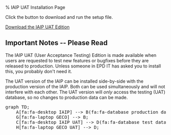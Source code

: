 % IAIP UAT Installation Page

Click the button to download and run the setup file.

[Download the
IAIP UAT Edition](IaipHorizon.application)


## Important Notes -- Please Read

The IAIP UAT (User Acceptance Testing) Edition is made available when users are requested to test new features or bugfixes before they are released to production. Unless someone in EPD IT has asked you to install this, you probably don't need it.

The UAT version of the IAIP can be installed side-by-side with the production version of the IAIP. Both can be used simultaneously and will not interfere with each other. The UAT version will *only* access the testing (UAT) database, so no changes to production data can be made.

<pre class="mermaid">
graph TD;
    A[fa:fa-desktop IAIP] --> B(fa:fa-database production database);
    G[fa:fa-laptop GECO] --> B;
    C[fa:fa-desktop IAIP UAT] --> D(fa:fa-database test database);
    H[fa:fa-laptop GECO UAT] --> D;
</pre>

<script src="https://use.fontawesome.com/73014ea0c4.js"></script>
<script src="https://unpkg.com/mermaid@8.0.0-rc.8/dist/mermaid.min.js"></script>
<script>
    var config = {
        startOnLoad:true,
        flowchart:{htmlLabels:true}
    };
    mermaid.initialize(config);
</script>
